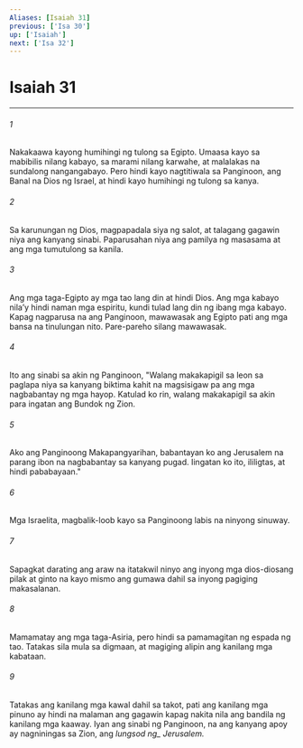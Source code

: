 ```yaml
---
Aliases: [Isaiah 31]
previous: ['Isa 30']
up: ['Isaiah']
next: ['Isa 32']
---
```

# Isaiah 31

***






















###### 1 










Nakakaawa kayong humihingi ng tulong sa Egipto. Umaasa kayo sa mabibilis nilang kabayo, sa marami nilang karwahe, at malalakas na sundalong nangangabayo. Pero hindi kayo nagtitiwala sa Panginoon, ang Banal na Dios ng Israel, at hindi kayo humihingi ng tulong sa kanya. 





















###### 2 










Sa karunungan ng Dios, magpapadala siya ng salot, at talagang gagawin niya ang kanyang sinabi. Paparusahan niya ang pamilya ng masasama at ang mga tumutulong sa kanila. 





















###### 3 










Ang mga taga-Egipto ay mga tao lang din at hindi Dios. Ang mga kabayo nilaʼy hindi naman mga espiritu, kundi tulad lang din ng ibang mga kabayo. Kapag nagparusa na ang Panginoon, mawawasak ang Egipto pati ang mga bansa na tinulungan nito. Pare-pareho silang mawawasak. 





















###### 4 










Ito ang sinabi sa akin ng Panginoon, "Walang makakapigil sa leon sa paglapa niya sa kanyang biktima kahit na magsisigaw pa ang mga nagbabantay ng mga hayop. Katulad ko rin, walang makakapigil sa akin para ingatan ang Bundok ng Zion. 





















###### 5 










Ako ang Panginoong Makapangyarihan, babantayan ko ang Jerusalem na parang ibon na nagbabantay sa kanyang pugad. Iingatan ko ito, ililigtas, at hindi pababayaan." 





















###### 6 










Mga Israelita, magbalik-loob kayo sa Panginoong labis na ninyong sinuway. 





















###### 7 










Sapagkat darating ang araw na itatakwil ninyo ang inyong mga dios-diosang pilak at ginto na kayo mismo ang gumawa dahil sa inyong pagiging makasalanan. 





















###### 8 










Mamamatay ang mga taga-Asiria, pero hindi sa pamamagitan ng espada ng tao. Tatakas sila mula sa digmaan, at magiging alipin ang kanilang mga kabataan. 





















###### 9 










Tatakas ang kanilang mga kawal dahil sa takot, pati ang kanilang mga pinuno ay hindi na malaman ang gagawin kapag nakita nila ang bandila ng kanilang mga kaaway. Iyan ang sinabi ng Panginoon, na ang kanyang apoy ay nagniningas sa Zion, ang <i class="trans-change">lungsod ng_ Jerusalem.
